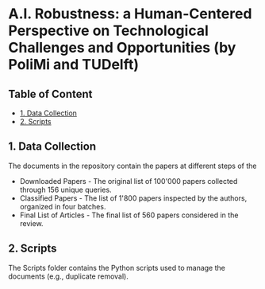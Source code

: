 # A.I. Robustness: a Human-Centered Perspective on Technological Challenges and Opportunities (by PoliMi and TUDelft)

## Table of Content
* [1. Data Collection](#data-collection)
* [2. Scripts](#scripts)

## 1. Data Collection
The documents in the repository contain the papers at different steps of the 
 * Downloaded Papers - The original list of 100'000 papers collected through 156 unique queries.
 * Classified Papers - The list of 1'800 papers inspected by the authors, organized in four batches.
 * Final List of Articles - The final list of 560 papers considered in the review.

## 2. Scripts
The Scripts folder contains the Python scripts used to manage the documents (e.g., duplicate removal).
